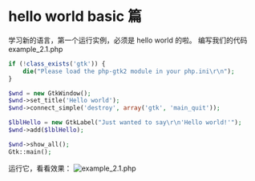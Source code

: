 hello world basic 篇
===================

学习新的语言，第一个运行实例，必须是 hello world 的啦。
编写我们的代码 example_2.1.php

``` php
if (!class_exists('gtk')) {
    die("Please load the php-gtk2 module in your php.ini\r\n");
}

$wnd = new GtkWindow();
$wnd->set_title('Hello world');
$wnd->connect_simple('destroy', array('gtk', 'main_quit'));

$lblHello = new GtkLabel("Just wanted to say\r\n'Hello world!'");
$wnd->add($lblHello);

$wnd->show_all();
Gtk::main();
```

运行它，看看效果：
![example_2.1.php](https://raw.githubusercontent.com/phpstudyOne/phpGUI/master/document/2-hello_world_basic/images/example_2.1.png)